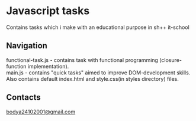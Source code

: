 # Javascript tasks

Contains tasks which i make with an educational purpose in sh++ it-school 

## Navigation

functional-task.js - contains task with functional programming (closure-function implementation).  
main.js - contains "quick tasks" aimed to improve DOM-development skills.  
Also contains default index.html and style.css(in styles directory) files.
## Contacts
bodya24102001@gmail.com
